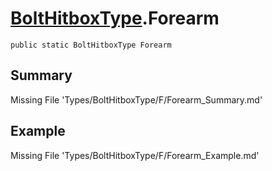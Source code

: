 # [BoltHitboxType](Types/BoltHitboxType.md).Forearm
`public static BoltHitboxType Forearm`
## Summary
Missing File 'Types/BoltHitboxType/F/Forearm_Summary.md'
## Example
Missing File 'Types/BoltHitboxType/F/Forearm_Example.md'

